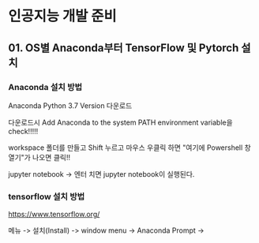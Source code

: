 # 인공지능 개발 준비

## 01. OS별 Anaconda부터 TensorFlow 및 Pytorch 설치

### Anaconda 설치 방법

Anaconda Python 3.7 Version 다운로드

다운로드시 Add Anaconda to the system PATH environment variable을 check!!!!!


workspace 폴더를 만들고 Shift 누르고 마우스 우클릭 하면 "여기에 Powershell 창 열기"가 나오면 클릭!!

jupyter notebook -> 엔터 치면 jupyter notebook이 실행된다.

### tensorflow 설치 방법

https://www.tensorflow.org/

메뉴 -> 설치(Install) -> window menu -> Anaconda Prompt -> 